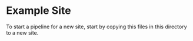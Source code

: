 # Example Site

To start a pipeline for a new site, start by copying this files in this directory to a new site.
